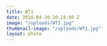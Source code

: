 ```yaml
---
title: WT1
date: 2018-04-30 20:19:00 Z
image: "/uploads/WT1.jpg"
thumbnail-image: "/uploads/WT1.jpg"
layout: photo
---
```

